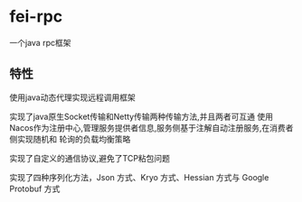 # fei-rpc

一个java rpc框架

## 特性

使用java动态代理实现远程调用框架 

实现了java原生Socket传输和Netty传输两种传输方法,并且两者可互通 使用Nacos作为注册中心,管理服务提供者信息,服务侧基于注解自动注册服务,在消费者侧实现随机和 轮询的负载均衡策略 

实现了自定义的通信协议,避免了TCP粘包问题 

实现了四种序列化方法，Json 方式、Kryo 方式、Hessian 方式与 Google Protobuf 方式
